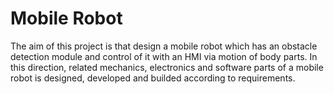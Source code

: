 # Mobile Robot
The aim of this project is that design a mobile robot which has an obstacle detection module and control of it with an HMI via motion of body parts. In this direction, related mechanics, electronics and software parts of a mobile robot is designed, developed and builded according to requirements.
